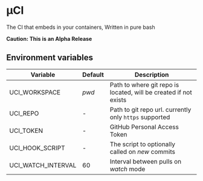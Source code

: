 # µCI
The CI that embeds in your containers, Written in pure bash

**Caution: This is an Alpha Release**

## Environment variables

Variable                    | Default           | Description
----------------------------|-------------------|------------------------------------------------------------------
UCI_WORKSPACE               | *pwd*             | Path to where git repo is located, will be created if not exists
UCI_REPO                    | -                 | Path to git repo url. currently only `https` supported
UCI_TOKEN                   | -                 | GitHub Personal Access Token
UCI_HOOK_SCRIPT             | -                 | The script to optionally called on *new* commits
UCI_WATCH_INTERVAL          | 60                | Interval between pulls on *watch* mode